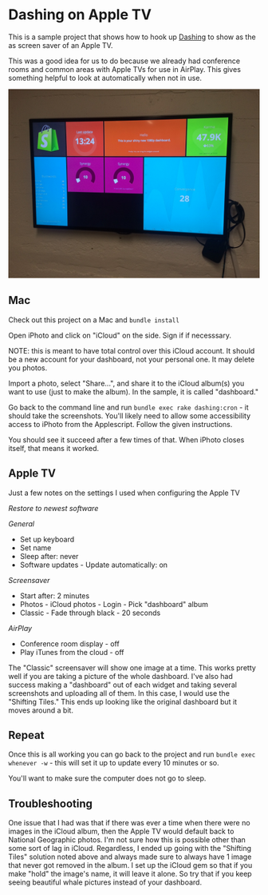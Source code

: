 # Dashing on Apple TV

This is a sample project that shows how to hook up [Dashing](http://dashing.io/) to show as the as screen saver of an Apple TV.

This was a good idea for us to do because we already had conference rooms and common areas with Apple TVs for use in AirPlay. This gives something helpful to look at automatically when not in use.

![Sample TV](sampletv.jpg)

## Mac

Check out this project on a Mac and `bundle install`

Open iPhoto and click on "iCloud" on the side. Sign if if necesssary.

NOTE: this is meant to have total control over this iCloud account. It should be a new account for your dashboard, not your personal one. It may delete you photos.

Import a photo, select "Share...", and share it to the iCloud album(s) you want to use (just to make the album). In the sample, it is called "dashboard."

Go back to the command line and run `bundle exec rake dashing:cron` - it should take the screenshots. You'll likely need to allow some accessibility access to iPhoto from the Applescript. Follow the given instructions.

You should see it succeed after a few times of that. When iPhoto closes itself, that means it worked.

## Apple TV

Just a few notes on the settings I used when configuring the Apple TV

*Restore to newest software*

_General_

* Set up keyboard
* Set name
* Sleep after: never
* Software updates - Update automatically: on

_Screensaver_

* Start after: 2 minutes
* Photos - iCloud photos - Login - Pick "dashboard" album
* Classic  - Fade through black - 20 seconds

_AirPlay_

* Conference room display - off
* Play iTunes from the cloud - off


The "Classic" screensaver will show one image at a time. This works pretty well if you are taking a picture of the whole dashboard. I've also had success making a "dashboard" out of each widget and taking several screenshots and uploading all of them. In this case, I would use the "Shifting Tiles." This ends up looking like the original dashboard but it moves around a bit.

## Repeat

Once this is all working you can go back to the project and run `bundle exec whenever -w` - this will set it up to update every 10 minutes or so.

You'll want to make sure the computer does not go to sleep.

## Troubleshooting

One issue that I had was that if there was ever a time when there were no images in the iCloud album, then the Apple TV would default back to National Geographic photos. I'm not sure how this is possible other than some sort of lag in iCloud. Regardless, I ended up going with the "Shifting Tiles" solution noted above and always made sure to always have 1 image that never got removed in the album. I set up the iCloud gem so that if you make "hold" the image's name, it will leave it alone. So try that if you keep seeing beautiful whale pictures instead of your dashboard.
